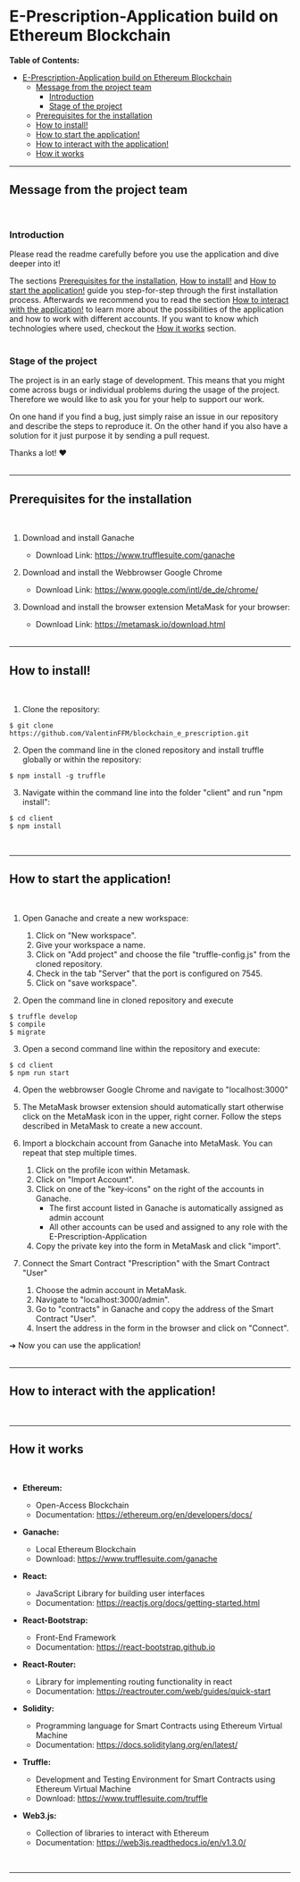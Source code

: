 # E-Prescription-Application build on Ethereum Blockchain

**Table of Contents:**
- [E-Prescription-Application build on Ethereum Blockchain](#e-prescription-application-build-on-ethereum-blockchain)
  - [Message from the project team](#message-from-the-project-team)
    - [Introduction](#introduction)
    - [Stage of the project](#stage-of-the-project)
  - [Prerequisites for the installation](#prerequisites-for-the-installation)
  - [How to install!](#how-to-install)
  - [How to start the application!](#how-to-start-the-application)
  - [How to interact with the application!](#how-to-interact-with-the-application)
  - [How it works](#how-it-works)


---

## Message from the project team
<br>

### Introduction

Please read the readme carefully before you use the application and dive deeper into it!

The sections [Prerequisites for the installation](#prerequisites-for-the-installation), [How to install!](#how-to-install) and [How to start the application!](#how-to-start-the-application) guide you step-for-step through the first installation process. Afterwards we recommend you to read the section [How to interact with the application!](#how-to-interact-with-the-application) to learn more about the possibilities of the application and how to work with different accounts. If you want to know which technologies where used, checkout the [How it works](#how-it-works) section.<br><br>

### Stage of the project

The project is in an early stage of development. This means that you might come across bugs or individual problems during the usage of the project. Therefore we would like to ask you for your help to support our work. 

On one hand if you find a bug, just simply raise an issue in our repository and describe the steps to reproduce it. 
On the other hand if you also have a solution for it just purpose it by sending a pull request.

Thanks a lot! ❤️<br><br>

---

## Prerequisites for the installation
<br>

1. Download and install Ganache 
   - Download Link: https://www.trufflesuite.com/ganache
   
2. Download and install the Webbrowser Google Chrome
   - Download Link: https://www.google.com/intl/de_de/chrome/

3. Download and install the browser extension MetaMask for your browser:
   - Download Link: https://metamask.io/download.html <br><br>


---

## How to install!
<br>

1. Clone the repository:
```
$ git clone https://github.com/ValentinFFM/blockchain_e_prescription.git
```

2. Open the command line in the cloned repository and install truffle globally or within the repository:
```
$ npm install -g truffle
```

3. Navigate within the command line into the folder "client" and run "npm install":
```
$ cd client
$ npm install
```
<br>

---

## How to start the application!
<br>

1. Open Ganache and create a new workspace:
   1. Click on "New workspace".
   2. Give your workspace a name.
   3. Click on "Add project" and choose the file "truffle-config.js" from the cloned repository.
   4. Check in the tab "Server" that the port is configured on 7545.
   5. Click on "save workspace".

2. Open the command line in cloned repository and execute
```
$ truffle develop
$ compile
$ migrate
```

3. Open a second command line within the repository and execute:
```
$ cd client
$ npm run start
```

4. Open the webbrowser Google Chrome and navigate to "localhost:3000"

5. The MetaMask browser extension should automatically start otherwise click on the MetaMask icon in the upper, right corner. Follow the steps described in MetaMask to create a new account. 

6. Import a blockchain account from Ganache into MetaMask. You can repeat that step multiple times.
   1. Click on the profile icon within Metamask.
   2. Click on "Import Account".
   3. Click on one of the "key-icons" on the right of the accounts in Ganache.
      - The first account listed in Ganache is automatically assigned as admin account
      - All other accounts can be used and assigned to any role with the E-Prescription-Application
   4. Copy the private key into the form in MetaMask and click "import". 

7. Connect the Smart Contract "Prescription" with the Smart Contract "User"
   1. Choose the admin account in MetaMask.
   2. Navigate to "localhost:3000/admin". 
   3. Go to "contracts" in Ganache and copy the address of the Smart Contract "User".
   4. Insert the address in the form in the browser and click on "Connect".

  ➔ Now you can use the application!
<br><br>

---

## How to interact with the application!
<br>

---

## How it works
<br>

- **Ethereum:**
  - Open-Access Blockchain
  - Documentation: https://ethereum.org/en/developers/docs/

- **Ganache:**
  - Local Ethereum Blockchain
  - Download: https://www.trufflesuite.com/ganache

- **React:**
  - JavaScript Library for building user interfaces
  - Documentation: https://reactjs.org/docs/getting-started.html

- **React-Bootstrap:**
  - Front-End Framework
  - Documentation: https://react-bootstrap.github.io

- **React-Router:**
  - Library for implementing routing functionality in react
  - Documentation: https://reactrouter.com/web/guides/quick-start

- **Solidity:**
  - Programming language for Smart Contracts using Ethereum Virtual Machine
  - Documentation: https://docs.soliditylang.org/en/latest/

- **Truffle:**
  - Development and Testing Environment for Smart Contracts using Ethereum Virtual Machine
  - Download: https://www.trufflesuite.com/truffle

- **Web3.js:**
  - Collection of libraries to interact with Ethereum
  - Documentation: https://web3js.readthedocs.io/en/v1.3.0/

<br>

---
